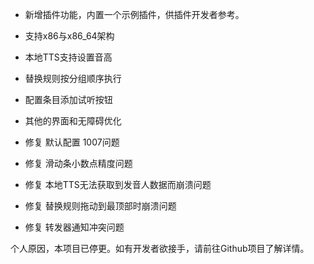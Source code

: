 - 新增插件功能，内置一个示例插件，供插件开发者参考。
- 支持x86与x86_64架构
- 本地TTS支持设置音高
- 替换规则按分组顺序执行
- 配置条目添加试听按钮
- 其他的界面和无障碍优化

- 修复 默认配置 1007问题
- 修复 滑动条小数点精度问题
- 修复 本地TTS无法获取到发音人数据而崩溃问题
- 修复 替换规则拖动到最顶部时崩溃问题
- 修复 转发器通知冲突问题

个人原因，本项目已停更。如有开发者欲接手，请前往Github项目了解详情。
